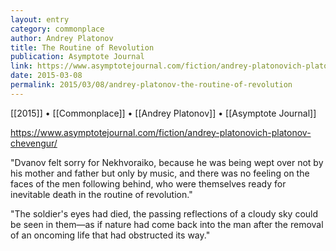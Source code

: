 ```yaml
---
layout: entry
category: commonplace
author: Andrey Platonov
title: The Routine of Revolution
publication: Asymptote Journal
link: https://www.asymptotejournal.com/fiction/andrey-platonovich-platonov-chevengur/
date: 2015-03-08
permalink: 2015/03/08/andrey-platonov-the-routine-of-revolution
---
```


[[2015]] • [[Commonplace]] • [[Andrey Platonov]] • [[Asymptote Journal]]

https://www.asymptotejournal.com/fiction/andrey-platonovich-platonov-chevengur/

"Dvanov felt sorry for Nekhvoraiko, because he was being wept over not by his mother and father but only by music, and there was no feeling on the faces of the men following behind, who were themselves ready for inevitable death in the routine of revolution."

"The soldier's eyes had died, the passing reflections of a cloudy sky could be seen in them—as if nature had come back into the man after the removal of an oncoming life that had obstructed its way."
